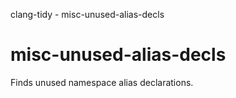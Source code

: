 clang-tidy - misc-unused-alias-decls

</div>

# misc-unused-alias-decls

Finds unused namespace alias declarations.
